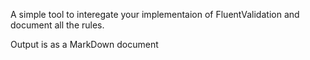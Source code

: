 A simple tool to interegate your implementaion of FluentValidation and document all the rules.  

Output is as a MarkDown document
